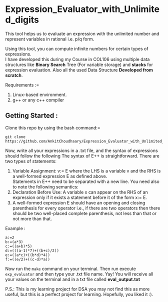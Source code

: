 # Expression_Evaluator_with_Unlimited_digits
This tool helps us to evaluate an expression with the unlimited number and represent variables in rational i.e. p/q form.



  <l>Using this tool, you can compute infinite numbers for certain types of expressions.</l><br>
 I have developed this during my Course in COL106 using multiple data structures like **Binary Search** Tree (For variable storage) and **stacks** for expression evaluation.
  Also all the used Data Structure **Developed from scratch**.


Requirements :=
<ol>
  <li> Linux-based environment.</li>
  <li> g++ or any c++ compiler </li>
</ol>

## Getting Started :
Clone this repo by using the bash command:=

```
git clone https://github.com/AnkitChoudhaary/Expression_Evaluator_with_Unlimited_digits/tree/main
```

Now, write all your expressions in a .txt file, and the syntax of expressions should follow the following
The syntax of E++ is straightforward. There are two types of statements:
<ol>
<li> Variable Assignment: v:= E where the LHS is a variable v and the RHS is a well-formed expression
E as defined above.</li>
Statements in E++ need to be separated with a new line. You need also to note the following semantics:
<li> Declaration Before Use: A variable x can appear on the RHS of an expression only if it exists
a statement before it of the form x:= E.</li>
  <li>A well-formed expression E  should have an opening and closing parenthesis for every operator i.e., if there are two operators then there should be two well-placed complete parenthesis, not less than that or not more than that.</li>
</ol>

Example :
```
a:=2
b:=(a*3)
c:=((a+b)*5)
d:=(((a-1)*7)+((b+c)/2))
e:=((a*c)+((b*d)*4))
f:=((e/2)+((c-d)*a))
```
Now run the `make` command on your terminal.
Then run execute `exp_evaluator` and then type your .txt file name.
Yay! You will receive all your values on the terminal and in a txt file called **eval_output.txt**

P.S.: This is my learning project for DSA you may not find this as more useful, but this is a perfect project for learning. Hopefully, you liked it :).
